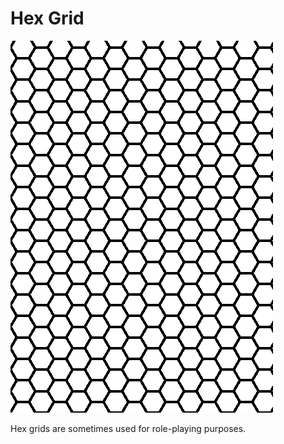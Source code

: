 # Hex Grid
![Hex paper as used with GURPS, a role-playing system](../image/generated/hex.png)

Hex grids are sometimes used for role-playing purposes.